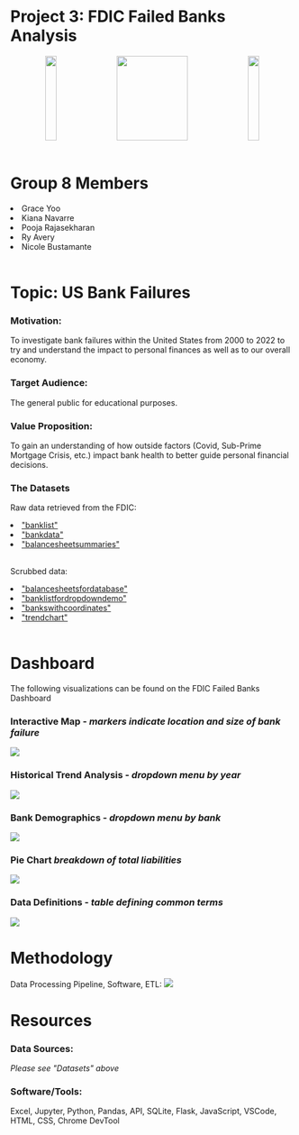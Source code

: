 # Project 3: FDIC Failed Banks Analysis
<!-- 
<center>
<img src="images/bank2.jpg" height=150 width=20%/>
<img src="images/fdiclogo.png" height=150 width=50%/>
<img src="images/bank.jpg" height=150 width=20%/>
</center>
 -->

<div style="text-align:center;">
    <img src="images/bank.jpg" height="150" style="display:inline-block; width:20%;">
    <img src="images/fdiclogo.png" height="150" style="display:inline-block; width:50%;">
    <img src="images/bank.jpg" height="150" style="display:inline-block; width:20%;">
</div>
<br>


# Group 8 Members
<li> Grace Yoo </li>
<li> Kiana Navarre </li>
<li> Pooja Rajasekharan </li>
<li> Ry Avery </li>
<li> Nicole Bustamante </li>
<br>

# Topic: US Bank Failures

### <b>Motivation:</b> 
To investigate bank failures within the United States from 2000 to 2022 to try and understand the impact to personal finances as well as to our overall economy.

### <b>Target Audience:</b>
The general public for educational purposes.

### <b>Value Proposition:</b>
To gain an understanding of how outside factors (Covid, Sub-Prime Mortgage Crisis, etc.) impact bank health to better guide personal financial decisions.

### <b>The Datasets</b>
Raw data retrieved from the FDIC:
<li><a href="https://www.fdic.gov/resources/resolutions/bank-failures/failed-bank-list/index.html"> "banklist" </a></li>
<li><a href="https://banks.data.fdic.gov/explore/failures?aggReport=detail&displayFields=NAME%2CCERT%2CFIN%2CCITYST%2CFAILDATE%2CSAVR%2CRESTYPE%2CCOST%2CRESTYPE1%2CCHCLASS1%2CQBFDEP%2CQBFASSET&endFailYear=2023&sortField=FAILDATE&sortOrder=desc&startFailYear=2012"> "bankdata" </a></li>
<li><a href="https://receivership.fdic.gov/drripbal/"> "balancesheetsummaries" </a></li>
<br>

Scrubbed data:
<li><a href="https://github.com/geyo/Project-3/blob/main/static/data/balance_sheets_for_database.csv"> "balancesheetsfordatabase" </a></li>
<li><a href="https://github.com/geyo/Project-3/blob/main/static/data/banklist_for_dropdowndemo.csv"> "banklistfordropdowndemo" </a></li>
<li><a href="https://github.com/geyo/Project-3/blob/main/static/data/updated_banks_with_coordinates_qbfasset.csv"> "bankswithcoordinates" </a></li>
<li><a href="https://github.com/geyo/Project-3/blob/main/static/data/trendchart.csv"> "trendchart" </a></li>
<br>

# Dashboard
The following visualizations can be found on the FDIC Failed Banks Dashboard


### Interactive Map - <i>markers indicate location and size of bank failure</i>
<img align="middle" src="images/Dash1.png">
<br>

### Historical Trend Analysis - <i>dropdown menu by year </i>
<img src="images/Dash2.png">
<br>

### Bank Demographics - <i>dropdown menu by bank </i>
<img src="images/Dash3.png">
<br>

### Pie Chart <i>breakdown of total liabilities </i>
<img src="images/Dash4.png">
<br>

### Data Definitions - <i>table defining common terms </i>
<img src="images/Dash5.png">
<br>

# Methodology
Data Processing Pipeline, Software, ETL:
<img src="images/ETL.png">
<br>

# Resources
### Data Sources:
<i>Please see "Datasets" above</i>
### Software/Tools:
Excel, Jupyter, Python, Pandas, API, SQLite, Flask, JavaScript, VSCode, HTML, CSS, Chrome DevTool